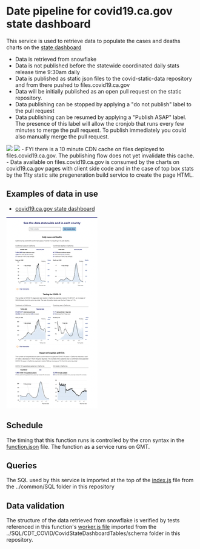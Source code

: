 # Date pipeline for covid19.ca.gov state dashboard

This service is used to retrieve data to populate the cases and deaths charts on the <a href="https://covid19.ca.gov/state-dashboard/">state dashboard</a>

- Data is retrieved from snowflake
- Data is not published before the statewide coordinated daily stats release time 9:30am daily
- Data is published as static json files to the covid-static-data repository and from there pushed to files.covid19.ca.gov
- Data will be initially published as an open pull request on the static repository. 
- Data publishing can be stopped by applying a "do not publish" label to the pull request
- Data publishing can be resumed by applying a "Publish ASAP" label. The presence of this label will allow the cronjob that runs every few minutes to merge the pull request. To publish immediately you could also manually merge the pull request.
<img src="img/label-do-not.png">
<img src="img/label-asap.png">
- FYI there is a 10 minute CDN cache on files deployed to files.covid19.ca.gov. The publishing flow does not yet invalidate this cache.
- Data available on files.covid19.ca.gov is consumed by the charts on covid19.ca.gov pages with client side code and in the case of top box stats by the 11ty static site pregeneration build service to create the page HTML.

## Examples of data in use

- <a href="https://covid19.ca.gov/state-dashboard/">covid19.ca.gov state dashboard</a>

<img src="img/state-dash-charts.png">

## Schedule

The timing that this function runs is controlled by the cron syntax in the <a href="function.json">function.json</a> file. The function as a service runs on GMT.

## Queries

The SQL used by this service is imported at the top of the <a href="index.js">index.js</a> file from the ../common/SQL folder in this repository

## Data validation

The structure of the data retrieved from snowflake is verified by tests referenced in this function's <a href="worker.js">worker.js file</a> imported from the ../SQL/CDT_COVID/CovidStateDashboardTables/schema folder in this repository.